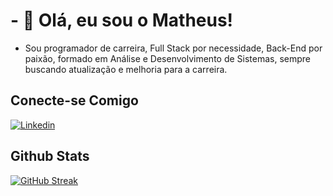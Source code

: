 # - 👋 Olá, eu sou o Matheus!

- Sou programador de carreira, Full Stack por necessidade, Back-End por paixão, formado em Análise e Desenvolvimento de Sistemas, sempre buscando atualização e melhoria para a carreira.

## Conecte-se Comigo
[![Linkedin](https://img.shields.io/badge/Linkedin-000?style=for-the-badge&logo=Linkedin&logoColor=0E76A8)](https://www.linkedin.com/in/msribeir/) 

## Github Stats
[![GitHub Streak](https://streak-stats.demolab.com/?user=msribeir&theme=bear&background=000&border=#4747d1&dates=FFF)](https://github.com/msribeir)
